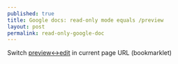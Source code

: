 ```yaml
---
published: true
title: Google docs: read-only mode equals /preview
layout: post
permalink: read-only-google-doc
---
```

<div>
<p>Switch <a href="javascript:document.location.href=document.location.href.replace(/\/(edit|preview)(#?.*)/,function(a,b,c){return%20'/'+{'edit':'preview','preview':'edit'}[b]+c})" title="preview↔edit">preview↔edit</a> in current page URL (bookmarklet)</p>
</div>